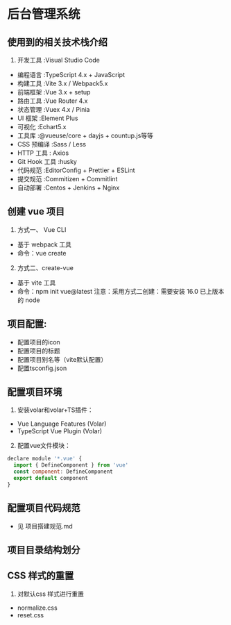 # 后台管理系统

## 使用到的相关技术栈介绍
1. 开发工具 :Visual Studio Code
- 编程语言 :TypeScript 4.x + JavaScript
- 构建工具 :Vite 3.x / Webpack5.x
- 前端框架 :Vue 3.x + setup
- 路由工具 :Vue Router 4.x
- 状态管理 :Vuex 4.x / Pinia
- UI 框架 :Element Plus
- 可视化 :Echart5.x
- 工具库 :@vueuse/core + dayjs + countup.js等等
- CSS 预编译 :Sass / Less
- HTTP 工具 : Axios
- Git Hook 工具 :husky
- 代码规范 :EditorConfig + Prettier + ESLint
- 提交规范 :Commitizen + Commitlint
- 自动部署 :Centos + Jenkins + Nginx

## 创建 vue 项目

1. 方式一、 Vue CLI
- 基于 webpack 工具
- 命令：vue create

2. 方式二、create-vue
- 基于 vite 工具
- 命令：npm init vue@latest
注意：采用方式二创建：需要安装 16.0 已上版本的 node

## 项目配置:
- 配置项目的icon
- 配置项目的标题
- 配置项目别名等（vite默认配置）
- 配置tsconfig.json

## 配置项目环境
1. 安装volar和volar+TS插件：
- Vue Language Features (Volar)
- TypeScript Vue Plugin (Volar)

2. 配置vue文件模块：
```js
declare module '*.vue' {
  import { DefineComponent } from 'vue'
  const component: DefineComponent
  export default component
}
```

## 配置项目代码规范
- 见 项目搭建规范.md

## 项目目录结构划分


## CSS 样式的重置
1. 对默认css 样式进行重置
- normalize.css
- reset.css

